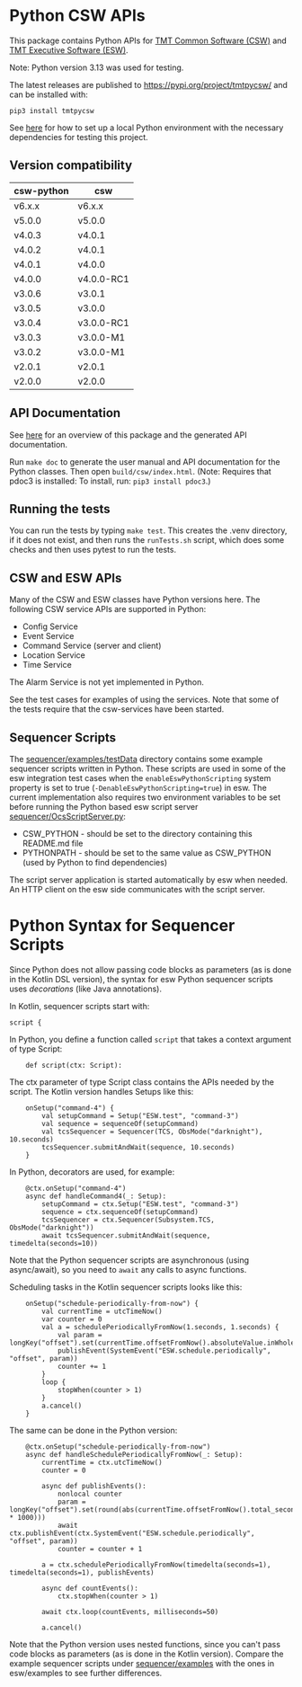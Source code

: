 # Python CSW APIs

This package contains Python APIs for [TMT Common Software (CSW)](https://github.com/tmtsoftware/csw)
and [TMT Executive Software (ESW)](https://tmtsoftware.github.io/esw/). 

Note: Python version 3.13 was used for testing.

The latest releases are published to https://pypi.org/project/tmtpycsw/ and can be installed with:

    pip3 install tmtpycsw

See [here](https://packaging.python.org/guides/installing-using-pip-and-virtual-environments/)
for how to set up a local Python environment with the necessary dependencies for testing
this project.

## Version compatibility

| csw-python | csw    |
|------------|--------|
| v6.x.x     | v6.x.x |
| v5.0.0     | v5.0.0 |
| v4.0.3     | v4.0.1 |
| v4.0.2     | v4.0.1 |
| v4.0.1     | v4.0.0 |
| v4.0.0     | v4.0.0-RC1 |
| v3.0.6     | v3.0.1 |
| v3.0.5     | v3.0.0 |
| v3.0.4     | v3.0.0-RC1 |
| v3.0.3     | v3.0.0-M1 |
| v3.0.2     | v3.0.0-M1 |
| v2.0.1     | v2.0.1 |
| v2.0.0     | v2.0.0 |


## API Documentation

See [here](https://tmtsoftware.github.io/csw-python/index.html) for an overview of this package and the 
generated API documentation.

Run `make doc` to generate the user manual and API documentation for the Python classes. 
Then open `build/csw/index.html`. 
(Note: Requires that pdoc3 is installed: To install, run: `pip3 install pdoc3`.)

## Running the tests

You can run the tests by typing `make test`.
This creates the .venv directory, if it does not exist, and then runs the `runTests.sh` script,
which does some checks and then uses pytest to run the tests.

## CSW and ESW APIs

Many of the CSW and ESW classes have Python versions here.
The following CSW service APIs are supported in Python:

* Config Service
* Event Service
* Command Service (server and client)
* Location Service
* Time Service

The Alarm Service is not yet implemented in Python.

See the test cases for examples of using the services.
Note that some of the tests require that the csw-services have been started.

## Sequencer Scripts

The [sequencer/examples/testData](sequencer/examples/testData) directory contains some
example sequencer scripts written in Python. These scripts are used in some of the esw
integration test cases when the `enableEswPythonScripting` system property is set to true (`-DenableEswPythonScripting=true`) in esw.
The current implementation also requires two environment variables to be set before running the Python based esw script server 
[sequencer/OcsScriptServer.py](sequencer/OcsScriptServer.py):

* CSW_PYTHON - should be set to the directory containing this README.md file
* PYTHONPATH - should be set to the same value as CSW_PYTHON (used by Python to find dependencies)

The script server application is started automatically by esw when needed. 
An HTTP client on the esw side communicates with the script server.

# Python Syntax for Sequencer Scripts

Since Python does not allow passing code blocks as parameters (as is done in the Kotlin DSL version), 
the syntax for esw Python sequencer scripts uses *decorations* (like Java annotations).

In Kotlin, sequencer scripts start with:

    script {

In Python, you define a function called `script` that takes a context argument of type Script:

```aiignore
    def script(ctx: Script):
```

The ctx parameter of type Script class contains the APIs needed by the script.
The Kotlin version handles Setups like this:

```aiignore
    onSetup("command-4") {
        val setupCommand = Setup("ESW.test", "command-3")
        val sequence = sequenceOf(setupCommand)
        val tcsSequencer = Sequencer(TCS, ObsMode("darknight"), 10.seconds)
        tcsSequencer.submitAndWait(sequence, 10.seconds)
    }
```

In Python, decorators are used, for example:

```aiignore
    @ctx.onSetup("command-4")
    async def handleCommand4(_: Setup):
        setupCommand = ctx.Setup("ESW.test", "command-3")
        sequence = ctx.sequenceOf(setupCommand)
        tcsSequencer = ctx.Sequencer(Subsystem.TCS, ObsMode("darknight"))
        await tcsSequencer.submitAndWait(sequence, timedelta(seconds=10))
```

Note that the Python sequencer scripts are asynchronous (using async/await), so you need to `await` any 
calls to async functions.

Scheduling tasks in the Kotlin sequencer scripts looks like this:

```aiignore
    onSetup("schedule-periodically-from-now") {
        val currentTime = utcTimeNow()
        var counter = 0
        val a = schedulePeriodicallyFromNow(1.seconds, 1.seconds) {
            val param = longKey("offset").set(currentTime.offsetFromNow().absoluteValue.inWholeMilliseconds)
            publishEvent(SystemEvent("ESW.schedule.periodically", "offset", param))
            counter += 1
        }
        loop {
            stopWhen(counter > 1)
        }
        a.cancel()
    }
```

The same can be done in the Python version:

```aiignore
    @ctx.onSetup("schedule-periodically-from-now")
    async def handleSchedulePeriodicallyFromNow(_: Setup):
        currentTime = ctx.utcTimeNow()
        counter = 0

        async def publishEvents():
            nonlocal counter
            param = longKey("offset").set(round(abs(currentTime.offsetFromNow().total_seconds() * 1000)))
            await ctx.publishEvent(ctx.SystemEvent("ESW.schedule.periodically", "offset", param))
            counter = counter + 1

        a = ctx.schedulePeriodicallyFromNow(timedelta(seconds=1), timedelta(seconds=1), publishEvents)

        async def countEvents():
            ctx.stopWhen(counter > 1)

        await ctx.loop(countEvents, milliseconds=50)

        a.cancel()
```

Note that the Python version uses nested functions, since you can't pass code blocks as parameters (as is done in the Kotlin version).
Compare the example sequencer scripts under [sequencer/examples](sequencer/examples) with the ones in esw/examples 
to see further differences.

